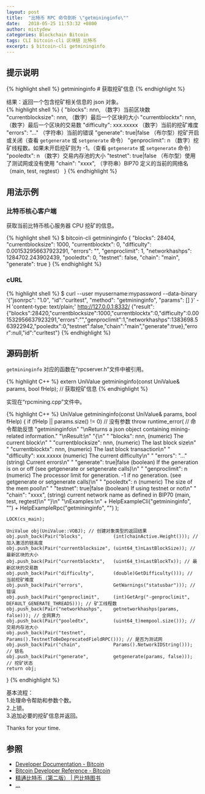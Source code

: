 ```yaml
---
layout: post
title:  "比特币 RPC 命令剖析 \"getmininginfo\""
date:   2018-05-25 11:53:32 +0800
author: mistydew
categories: Blockchain Bitcoin
tags: CLI bitcoin-cli 区块链 比特币
excerpt: $ bitcoin-cli getmininginfo
---
```

## 提示说明

{% highlight shell %}
getmininginfo # 获取挖矿信息
{% endhighlight %}

结果：返回一个包含挖矿相关信息的 json 对象。<br>
{% highlight shell %}
{
  "blocks": nnn,             （数字）当前区块数
  "currentblocksize": nnn,   （数字）最后一个区块的大小
  "currentblocktx": nnn,     （数字）最后一个区块的交易数
  "difficulty": xxx.xxxxx    （数字）当前的挖矿难度
  "errors": "..."          （字符串）当前的错误
  "generate": true|false     （布尔型）挖矿开启或关闭（查看 `getgenerate` 或 `setgenerate` 命令）
  "genproclimit": n          （数字）挖矿线程数。如果未开启挖矿则为 -1。（查看 `getgenerate` 或 `setgenerate` 命令）
  "pooledtx": n              （数字）交易内存池的大小
  "testnet": true|false      （布尔型）使用了测试网或没有使用
  "chain": "xxxx",         （字符串）BIP70 定义的当前的网络名（main, test, regtest）
}
{% endhighlight %}

## 用法示例

### 比特币核心客户端

获取当前比特币核心服务器 CPU 挖矿的信息。

{% highlight shell %}
$ bitcoin-cli getmininginfo
{
  "blocks": 28404,
  "currentblocksize": 1000,
  "currentblocktx": 0,
  "difficulty": 0.001532956637923291,
  "errors": "",
  "genproclimit": 1,
  "networkhashps": 1284702.243902439,
  "pooledtx": 0,
  "testnet": false,
  "chain": "main",
  "generate": true
}
{% endhighlight %}

### cURL

{% highlight shell %}
$ curl --user myusername:mypassword --data-binary '{"jsonrpc": "1.0", "id":"curltest", "method": "getmininginfo", "params": [] }' -H 'content-type: text/plain;' http://127.0.0.1:8332/
{"result":{"blocks":28420,"currentblocksize":1000,"currentblocktx":0,"difficulty":0.001532956637923291,"errors":"","genproclimit":1,"networkhashps":1383698.563922942,"pooledtx":0,"testnet":false,"chain":"main","generate":true},"error":null,"id":"curltest"}
{% endhighlight %}

## 源码剖析
`getmininginfo` 对应的函数在“rpcserver.h”文件中被引用。

{% highlight C++ %}
extern UniValue getmininginfo(const UniValue& params, bool fHelp); // 获取挖矿信息
{% endhighlight %}

实现在“rpcmining.cpp”文件中。

{% highlight C++ %}
UniValue getmininginfo(const UniValue& params, bool fHelp)
{
    if (fHelp || params.size() != 0) // 没有参数
        throw runtime_error( // 命令帮助反馈
            "getmininginfo\n"
            "\nReturns a json object containing mining-related information."
            "\nResult:\n"
            "{\n"
            "  \"blocks\": nnn,             (numeric) The current block\n"
            "  \"currentblocksize\": nnn,   (numeric) The last block size\n"
            "  \"currentblocktx\": nnn,     (numeric) The last block transaction\n"
            "  \"difficulty\": xxx.xxxxx    (numeric) The current difficulty\n"
            "  \"errors\": \"...\"          (string) Current errors\n"
            "  \"generate\": true|false     (boolean) If the generation is on or off (see getgenerate or setgenerate calls)\n"
            "  \"genproclimit\": n          (numeric) The processor limit for generation. -1 if no generation. (see getgenerate or setgenerate calls)\n"
            "  \"pooledtx\": n              (numeric) The size of the mem pool\n"
            "  \"testnet\": true|false      (boolean) If using testnet or not\n"
            "  \"chain\": \"xxxx\",         (string) current network name as defined in BIP70 (main, test, regtest)\n"
            "}\n"
            "\nExamples:\n"
            + HelpExampleCli("getmininginfo", "")
            + HelpExampleRpc("getmininginfo", "")
        );


    LOCK(cs_main);

    UniValue obj(UniValue::VOBJ); // 创建对象类型的返回结果
    obj.push_back(Pair("blocks",           (int)chainActive.Height())); // 加入激活的链高度
    obj.push_back(Pair("currentblocksize", (uint64_t)nLastBlockSize)); // 最新区块的大小
    obj.push_back(Pair("currentblocktx",   (uint64_t)nLastBlockTx)); // 最新区块的交易数
    obj.push_back(Pair("difficulty",       (double)GetDifficulty())); // 当前挖矿难度
    obj.push_back(Pair("errors",           GetWarnings("statusbar"))); // 错误
    obj.push_back(Pair("genproclimit",     (int)GetArg("-genproclimit", DEFAULT_GENERATE_THREADS))); // 矿工线程数
    obj.push_back(Pair("networkhashps",    getnetworkhashps(params, false))); // 全网算力
    obj.push_back(Pair("pooledtx",         (uint64_t)mempool.size())); // 交易内存池大小
    obj.push_back(Pair("testnet",          Params().TestnetToBeDeprecatedFieldRPC())); // 是否为测试网
    obj.push_back(Pair("chain",            Params().NetworkIDString())); // 链名
    obj.push_back(Pair("generate",         getgenerate(params, false))); // 挖矿状态
    return obj;
}
{% endhighlight %}

基本流程：<br>
1.处理命令帮助和参数个数。<br>
2.上锁。<br>
3.追加必要的挖矿信息并返回。

Thanks for your time.

## 参照
* [Developer Documentation - Bitcoin](https://bitcoin.org/en/developer-documentation)
* [Bitcoin Developer Reference - Bitcoin](https://bitcoin.org/en/developer-reference#getmininginfo)
* [精通比特币（第二版） \| 巴比特图书](http://book.8btc.com/masterbitcoin2cn)
* [...](https://github.com/mistydew/blockchain)

